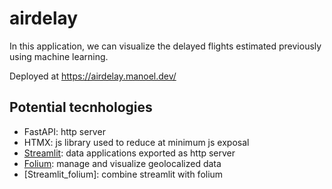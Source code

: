 # airdelay

In this application, we can visualize the delayed flights estimated
previously using machine learning.

Deployed at https://airdelay.manoel.dev/

## Potential tecnhologies

- FastAPI: http server
- HTMX: js library used to reduce at minimum js exposal
- [Streamlit]: data applications exported as http server
- [Folium]: manage and visualize geolocalized data
- [Streamlit_folium]: combine streamlit with folium

[FastAPI]: https://fastapi.tiangolo.com/
[HTMX]: https://htmx.org/
[Streamlit]: https://docs.streamlit.io/
[Folium]: https://python-visualization.github.io/folium/latest/
[Streamlint_folium]: https://folium.streamlit.app/
